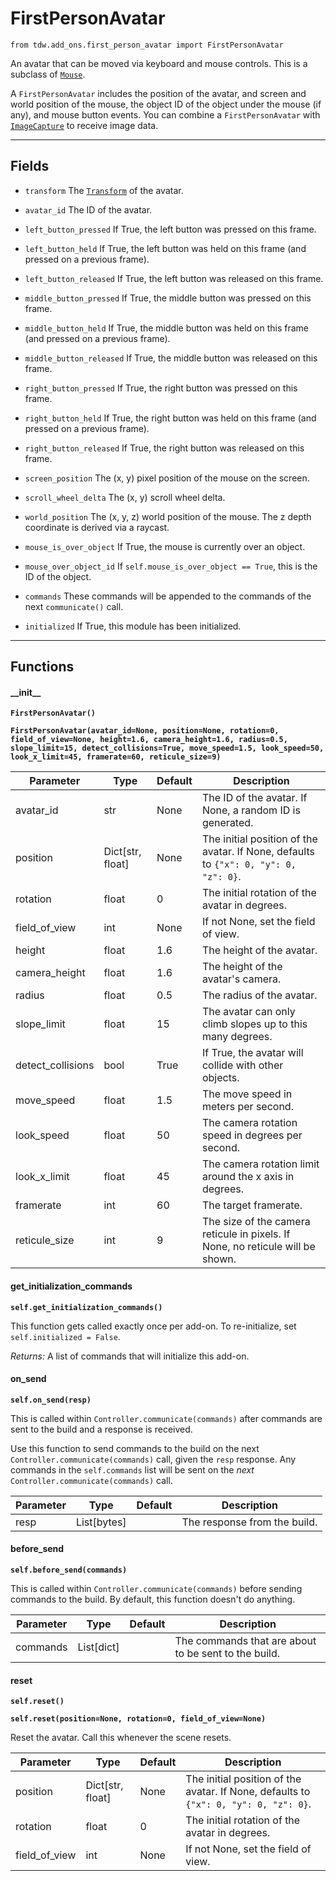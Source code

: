 # FirstPersonAvatar

`from tdw.add_ons.first_person_avatar import FirstPersonAvatar`

An avatar that can be moved via keyboard and mouse controls. This is a subclass of [`Mouse`](mouse.md).

A `FirstPersonAvatar` includes the position of the avatar, and screen and world position of the mouse, the object ID of the object under the mouse (if any), and mouse button events.
You can combine a `FirstPersonAvatar` with [`ImageCapture`](image_capture.md) to receive image data.

***

## Fields

- `transform` The [`Transform`](../object_data/transform.md) of the avatar.

- `avatar_id` The ID of the avatar.

- `left_button_pressed` If True, the left button was pressed on this frame.

- `left_button_held` If True, the left button was held on this frame (and pressed on a previous frame).

- `left_button_released` If True, the left button was released on this frame.

- `middle_button_pressed` If True, the middle button was pressed on this frame.

- `middle_button_held` If True, the middle button was held on this frame (and pressed on a previous frame).

- `middle_button_released` If True, the middle button was released on this frame.

- `right_button_pressed` If True, the right button was pressed on this frame.

- `right_button_held` If True, the right button was held on this frame (and pressed on a previous frame).

- `right_button_released` If True, the right button was released on this frame.

- `screen_position` The (x, y) pixel position of the mouse on the screen.

- `scroll_wheel_delta` The (x, y) scroll wheel delta.

- `world_position` The (x, y, z) world position of the mouse. The z depth coordinate is derived via a raycast.

- `mouse_is_over_object` If True, the mouse is currently over an object.

- `mouse_over_object_id` If `self.mouse_is_over_object == True`, this is the ID of the object.

- `commands` These commands will be appended to the commands of the next `communicate()` call.

- `initialized` If True, this module has been initialized.

***

## Functions

#### \_\_init\_\_

**`FirstPersonAvatar()`**

**`FirstPersonAvatar(avatar_id=None, position=None, rotation=0, field_of_view=None, height=1.6, camera_height=1.6, radius=0.5, slope_limit=15, detect_collisions=True, move_speed=1.5, look_speed=50, look_x_limit=45, framerate=60, reticule_size=9)`**

| Parameter | Type | Default | Description |
| --- | --- | --- | --- |
| avatar_id |  str  | None | The ID of the avatar. If None, a random ID is generated. |
| position |  Dict[str, float] | None | The initial position of the avatar. If None, defaults to `{"x": 0, "y": 0, "z": 0}`. |
| rotation |  float  | 0 | The initial rotation of the avatar in degrees. |
| field_of_view |  int  | None | If not None, set the field of view. |
| height |  float  | 1.6 | The height of the avatar. |
| camera_height |  float  | 1.6 | The height of the avatar's camera. |
| radius |  float  | 0.5 | The radius of the avatar. |
| slope_limit |  float  | 15 | The avatar can only climb slopes up to this many degrees. |
| detect_collisions |  bool  | True | If True, the avatar will collide with other objects. |
| move_speed |  float  | 1.5 | The move speed in meters per second. |
| look_speed |  float  | 50 | The camera rotation speed in degrees per second. |
| look_x_limit |  float  | 45 | The camera rotation limit around the x axis in degrees. |
| framerate |  int  | 60 | The target framerate. |
| reticule_size |  int  | 9 | The size of the camera reticule in pixels. If None, no reticule will be shown. |

#### get_initialization_commands

**`self.get_initialization_commands()`**

This function gets called exactly once per add-on. To re-initialize, set `self.initialized = False`.

_Returns:_  A list of commands that will initialize this add-on.

#### on_send

**`self.on_send(resp)`**

This is called within `Controller.communicate(commands)` after commands are sent to the build and a response is received.

Use this function to send commands to the build on the next `Controller.communicate(commands)` call, given the `resp` response.
Any commands in the `self.commands` list will be sent on the *next* `Controller.communicate(commands)` call.

| Parameter | Type | Default | Description |
| --- | --- | --- | --- |
| resp |  List[bytes] |  | The response from the build. |

#### before_send

**`self.before_send(commands)`**

This is called within `Controller.communicate(commands)` before sending commands to the build. By default, this function doesn't do anything.

| Parameter | Type | Default | Description |
| --- | --- | --- | --- |
| commands |  List[dict] |  | The commands that are about to be sent to the build. |

#### reset

**`self.reset()`**

**`self.reset(position=None, rotation=0, field_of_view=None)`**

Reset the avatar. Call this whenever the scene resets.

| Parameter | Type | Default | Description |
| --- | --- | --- | --- |
| position |  Dict[str, float] | None | The initial position of the avatar. If None, defaults to `{"x": 0, "y": 0, "z": 0}`. |
| rotation |  float  | 0 | The initial rotation of the avatar in degrees. |
| field_of_view |  int  | None | If not None, set the field of view. |